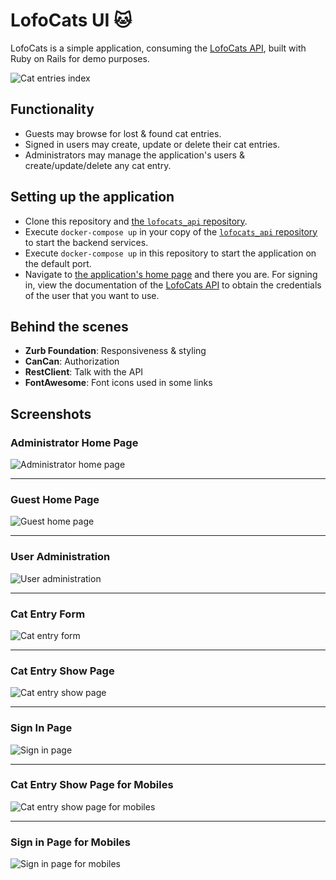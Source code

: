 # LofoCats UI :cat:

LofoCats is a simple application, consuming the [LofoCats API][lofocats_api], built with Ruby on Rails for demo purposes.

![Cat entries index](https://3.bp.blogspot.com/-6KEEbALF9c8/VgLFrtF5hoI/AAAAAAAABcI/_QbpgDMU-1c/s1600/cat-entries-index.png)

## Functionality

* Guests may browse for lost & found cat entries.
* Signed in users may create, update or delete their cat entries.
* Administrators may manage the application's users & create/update/delete any cat entry.

## Setting up the application

* Clone this repository and [the `lofocats_api` repository][lofocats_api].
* Execute `docker-compose up` in your copy of the [`lofocats_api` repository][lofocats_api] to start the backend services.
* Execute `docker-compose up` in this repository to start the application on the default port.
* Navigate to [the application's home page](http://localhost:3000) and there you are. For signing in, view  the documentation of the [LofoCats API][lofocats_api] to obtain the credentials of the user that you want to use.

## Behind the scenes

* **Zurb Foundation**: Responsiveness & styling
* **CanCan**: Authorization
* **RestClient**: Talk with the API
* **FontAwesome**: Font icons used in some links

## Screenshots

### Administrator Home Page

![Administrator home page](https://3.bp.blogspot.com/-5qYmXhpKK3U/VgLFrKEj6PI/AAAAAAAABcA/4MN4Q2DoNrQ/s1600/administration.png)

___

### Guest Home Page

![Guest home page](https://4.bp.blogspot.com/-ZYPlyBQxPD4/VgLFrVrq6II/AAAAAAAABcE/7H-saMqtndE/s1600/home-page.png)

___

### User Administration

![User administration](https://4.bp.blogspot.com/-lG9wkrWnsZg/VgLFrxJbM1I/AAAAAAAABcM/BPEElFJ9VXs/s1600/manage-users.png)

___

### Cat Entry Form

![Cat entry form](https://2.bp.blogspot.com/-5p3FZM9TAMo/VgLFsbX4SVI/AAAAAAAABcQ/Xo8QC4ARJCk/s1600/new-cat-entry.png)

___

### Cat Entry Show Page

![Cat entry show page](https://2.bp.blogspot.com/-msWKssP6JAM/VgLFsnma-KI/AAAAAAAABcU/GavocZB-beQ/s1600/show-cat-entry.png)

___


### Sign In Page

![Sign in page](https://3.bp.blogspot.com/-MzJWWudn7W0/VgLFtClADQI/AAAAAAAABcY/o0HBx76_-1M/s1600/sign-in.png)

___

### Cat Entry Show Page for Mobiles

![Cat entry show page for mobiles](https://2.bp.blogspot.com/-HToFMV8j9hs/VgLGVh1jNZI/AAAAAAAABc8/qoQG2o95b-U/s1600/mobile-cat-entries-index.png)

___

### Sign in Page for Mobiles

![Sign in page for mobiles](https://4.bp.blogspot.com/-8hGbaqUvHn0/VgLGVqKtNRI/AAAAAAAABc4/fe5St4o8OYc/s1600/mobile-sign-in.png)

[lofocats_api]: https://github.com/iridakos/lofocats_api
